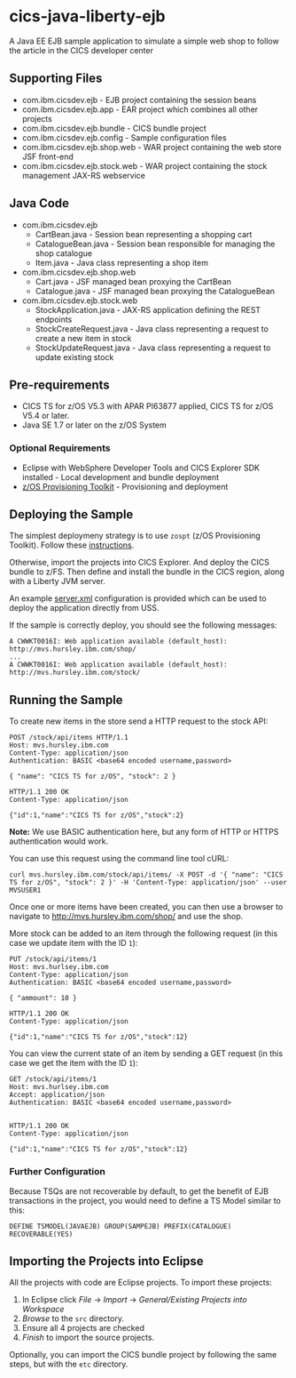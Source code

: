 # cics-java-liberty-ejb
A Java EE EJB sample application to simulate a simple web shop to follow the article in the CICS developer center

## Supporting Files
* com.ibm.cicsdev.ejb - EJB project containing the session beans
* com.ibm.cicsdev.ejb.app - EAR project which combines all other projects
* com.ibm.cicsdev.ejb.bundle - CICS bundle project
* com.ibm.cicsdev.ejb.config - Sample configuration files
* com.ibm.cicsdev.ejb.shop.web - WAR project containing the web store JSF front-end
* com.ibm.cicsdev.ejb.stock.web - WAR project containing the stock management JAX-RS webservice

## Java Code
* com.ibm.cicsdev.ejb
  * CartBean.java - Session bean representing a shopping cart
  * CatalogueBean.java - Session bean responsible for managing the shop catalogue
  * Item.java - Java class representing a shop item
* com.ibm.cicsdev.ejb.shop.web
  * Cart.java - JSF managed bean proxying the CartBean
  * Catalogue.java - JSF managed bean proxying the CatalogueBean
* com.ibm.cicsdev.ejb.stock.web
  * StockApplication.java - JAX-RS application defining the REST endpoints
  * StockCreateRequest.java - Java class representing a request to create a new item in stock
  * StockUpdateRequest.java - Java class representing a request to update existing stock

## Pre-requirements
* CICS TS for z/OS V5.3 with APAR PI63877 applied, CICS TS for z/OS V5.4 or later.
* Java SE 1.7 or later on the z/OS System

### Optional Requirements
* Eclipse with WebSphere Developer Tools and CICS Explorer SDK installed - Local development and bundle deployment
* [z/OS Provisioning Toolkit](https://developer.ibm.com/mainframe/products/zospt/) - Provisioning and deployment

## Deploying the Sample
The simplest deploymeny strategy is to use `zospt` (z/OS Provisioning Toolkit). Follow these [instructions](etc/zospt/README.md).

Otherwise, import the projects into CICS Explorer. And deploy the CICS bundle to z/FS. Then define and install the bundle in the CICS region, along with a Liberty JVM server.

An example [server.xml](etc/config/server.xml) configuration is provided which can be used to deploy the application directly from USS.

If the sample is correctly deploy, you should see the following messages:

```
A CWWKT0016I: Web application available (default_host): http://mvs.hursley.ibm.com/shop/
...
A CWWKT0016I: Web application available (default_host): http://mvs.hursley.ibm.com/stock/
```

## Running the Sample
To create new items in the store send a HTTP request to the stock API:

```http
POST /stock/api/items HTTP/1.1
Host: mvs.hursley.ibm.com
Content-Type: application/json
Authentication: BASIC <base64 encoded username,password>

{ "name": "CICS TS for z/OS", "stock": 2 }

```

```http
HTTP/1.1 200 OK
Content-Type: application/json

{"id":1,"name":"CICS TS for z/OS","stock":2}

```

**Note:** We use BASIC authentication here, but any form of HTTP or HTTPS authentication would work.

You can use this request using the command line tool cURL:

```shell
curl mvs.hursley.ibm.com/stock/api/items/ -X POST -d '{ "name": "CICS TS for z/OS", "stock": 2 }' -H 'Content-Type: application/json' --user MVSUSER1
```

Once one or more items have been created, you can then use a browser to navigate to http://mvs.hursley.ibm.com/shop/ and use the shop.

More stock can be added to an item through the following request (in this case we update item with the ID `1`):

```http
PUT /stock/api/items/1
Host: mvs.hurlsey.ibm.com
Content-Type: application/json
Authentication: BASIC <base64 encoded username,password>

{ "ammount": 10 }

```

```http
HTTP/1.1 200 OK
Content-Type: application/json

{"id":1,"name":"CICS TS for z/OS","stock":12}

```

You can view the current state of an item by sending a GET request (in this case we get the item with the ID `1`):
```http
GET /stock/api/items/1
Host: mvs.hurlsey.ibm.com
Accept: application/json
Authentication: BASIC <base64 encoded username,password>


```

```http
HTTP/1.1 200 OK
Content-Type: application/json

{"id":1,"name":"CICS TS for z/OS","stock":12}

```

### Further Configuration
Because TSQs are not recoverable by default, to get the benefit of EJB transactions in the project, you would need to define a TS Model similar to this:


```
DEFINE TSMODEL(JAVAEJB) GROUP(SAMPEJB) PREFIX(CATALOGUE) RECOVERABLE(YES)
```

## Importing the Projects into Eclipse
All the projects with code are Eclipse projects. To import these projects:

1. In Eclipse click *File* -> *Import* -> *General/Existing Projects into Workspace*
2. *Browse* to the `src` directory.
3. Ensure all 4 projects are checked
4. *Finish* to import the source projects.

Optionally, you can import the CICS bundle project by following the same steps, but with the `etc` directory.
